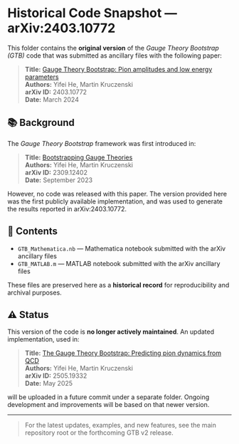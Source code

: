 # Historical Code Snapshot — arXiv:2403.10772

This folder contains the **original version** of the *Gauge Theory Bootstrap (GTB)* code that was submitted as ancillary files with the following paper:

> **Title:** [Gauge Theory Bootstrap: Pion amplitudes and low energy parameters](https://arxiv.org/abs/2403.10772)  
> **Authors:** Yifei He, Martin Kruczenski  
> **arXiv ID:** 2403.10772  
> **Date:** March 2024

## 📚 Background

The *Gauge Theory Bootstrap* framework was first introduced in:

> **Title:** [Bootstrapping Gauge Theories](https://arxiv.org/abs/2309.12402)  
> **Authors:** Yifei He, Martin Kruczenski  
> **arXiv ID:** 2309.12402  
> **Date:** September 2023

However, no code was released with this paper. The version provided here was the first publicly available implementation, and was used to generate the results reported in arXiv:2403.10772.

## 📂 Contents

- `GTB_Mathematica.nb` — Mathematica notebook submitted with the arXiv ancillary files
- `GTB_MATLAB.m` — MATLAB notebook submitted with the arXiv ancillary files

These files are preserved here as a **historical record** for reproducibility and archival purposes.

## ⚠️ Status

This version of the code is **no longer actively maintained**. An updated implementation, used in:

> **Title:** [The Gauge Theory Bootstrap: Predicting pion dynamics from QCD](https://arxiv.org/abs/2505.19332)  
> **Authors:** Yifei He, Martin Kruczenski  
> **arXiv ID:** 2505.19332  
> **Date:** May 2025

will be uploaded in a future commit under a separate folder. Ongoing development and improvements will be based on that newer version.

---

> For the latest updates, examples, and new features, see the main repository root or the forthcoming GTB v2 release.

